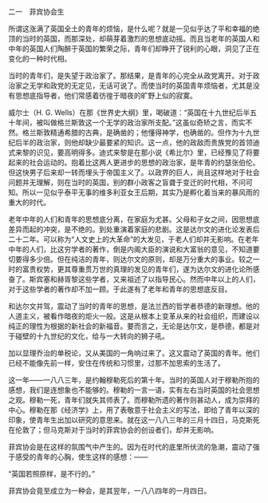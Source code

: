 二一　菲宾协会生

  

所谓这涨满了英国全土的青年的烦恼，是什么呢？就是一见似乎达了平和幸福的绝顶的当时的英国，而那深处，却萌芽着激烈的思想底动摇。而且当老年的英国人和中年的英国人们陶醉于英国的繁荣之际，青年们却睁开了锐利的心眼，洞见了正在变化的一种时代相。

当时的青年们，是失望于政治家了。那结果，是青年的心完全从政党离开。对于政治家之无学和政党的无定见，无话可说了。而使当时的英国青年烦恼者，尤其是没有思想底指导者，他们常感着彷徨于暗夜的旷野上似的寂寞。

威尔士（H. G. Wells）在那《世界史大纲》里，喝破道：“英国在十九世纪后半五十年间，被叫做格兰斯敦这一个无学的政治家所支配。”这虽似奇矫之言，而实不然。格兰斯敦精通希腊的古典，是确凿的；他懂得神学，也确凿的。但作为十九世纪后半的政治家，则他却缺少最要紧的知识。这一点，他的政敌而贵族党的首领迪式来黎的识见，要高明得多。迪式来黎是在那小说《希比尔》里，已经豫见了将要起来的社会运动的。抱着比这两人更进步的思想的政治家，是年青的约瑟张伯伦。但这快男子后来却一转而埋头于帝国主义了。以政界的巨人，尚且这样地对于社会问题并无理解，则在当时的英国，别的群小政客之盲聋于变迁的时代相，不问可知。所以一见似乎泰平无事的维多利亚女王后期，其实乃是孵化着当来的暴风雨的重大的时代。

老年中年的人们和青年的思想底分离，在家庭为尤甚。父母和子女之间，因思想底差异而起的冲突，是不绝的。到处重演着家庭的悲剧。这是达尔文的进化论发表后二十二年。可以称为“人文史上的大革命”的大发见，于老人们却并无影响。在老年中年的人们，比这穷学者的著作，倒是内阁大臣的演说和大富翁的意见，不知道要切要得多少倍。但在纯洁的青年，则达尔文的原则，却是万分重大的事业。较之一时的富贵权势，更其尊重贯万世的真理的发见的青年们，遂为达尔文的进化论所感奋了。斯宾塞和赫胥黎这些学者，又来祖述了以指导民心。然而中年以上的人们，对于这些学者的著作却不加一顾。于此遂有了老年和青年的思想底反目。

和达尔文并驾，震动了当时的青年的思想，是法兰西的哲学者恭德的新理想。他的人道主义，被看作暗夜的炬火一般。这是从根本上变革从来的社会组织，而建设以纯正的理性为根据的新社会的新福音。要而言之，无论是达尔文，是恭德，都是对于碰壁的十九世纪的文化，给与一大转向的狮子吼。

加以显理乔治的单税论，又从美国的一角响过来了。这又震动了英国的青年。他们已经不能像先前一样，安住在传统和习惯里，过那不加思索的生活了。

这一年——一八八三年，是约翰穆勒死后的第十年。当时的英国人对于穆勒所抱的感想，我们是连想象也不能够的。穆勒的一言一语，实有左右当时英国的社会思想之观。穆勒一死，青年们就失其师表了。而穆勒所遗的著作则甚动人，成为崇拜的中心。穆勒在那《经济学》上，用了表敬意于社会主义的写法，即给了青年以深的印象，使青年生出加以研究的意思来。就在这一八八三年的三月十四日，马克斯死在伦敦了；但马克斯对于当时的菲宾协会的创设者们，却并无影响。

菲宾协会是在这样的氛围气中产生的。因为在时代的底里所伏流的急潮，震动了强于感受的青年的心胸，使生这样的感想：——

“英国若照原样，是不行的。”

菲宾协会竟至成立为一种会，是其翌年，一八八四年的一月四日。
